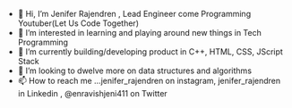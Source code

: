 - 👋 Hi, I’m Jenifer Rajendren , Lead Engineer come Programming Youtuber(Let Us Code Together)
- 👀 I’m interested in learning and playing around new things in Tech Programming
- 🌱 I’m currently building/developing product in C++, HTML, CSS, JScript Stack
- 💞️ I’m looking to dwelve more on data structures and algorithms
- 📫 How to reach me ...jenifer_rajendren on instagram, jenifer_rajendren in Linkedin , @enravishjeni411 on Twitter

<!---
Jenifer-TheCoder/Jenifer-TheCoder is a ✨ special ✨ repository because its `README.md` (this file) appears on your GitHub profile.
You can click the Preview link to take a look at your changes.
--->
